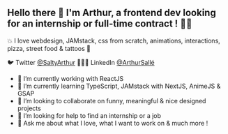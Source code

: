  

## Hello there 👋 I'm Arthur, a frontend dev looking for an internship or full-time contract ! 🤘🏼

💥 I love webdesign, JAMstack, css from scratch, animations, interactions, pizza, street food & tattoos 🍕

🐦 Twitter [@SaltyArthur](https://twitter.com/SaltyArthur) 
👨🏻‍💻 LinkedIn [@ArthurSallé](https://www.linkedin.com/in/arthur-sall%C3%A9/)
   

- 🔭 I’m currently working with ReactJS
- 🌱 I’m currently learning TypeScript, JAMstack with NextJS, AnimeJS & GSAP
- 👯 I’m looking to collaborate on funny, meaningful & nice designed projects
- 🤔 I’m looking for help to find an internship or a job
- 💬 Ask me about what I love, what I want to work on & much more !
